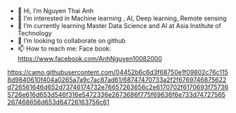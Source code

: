 - 👋 Hi, I’m Nguyen Thai Anh
- 👀 I’m interested in Machine learning , AI, Deep learning, Remote sensing
- 🌱 I’m currently learning Master Data Science and AI at Asia Institute of Technology
- 💞️ I’m looking to collaborate on github
- 📫 How to reach me: Face book: https://www.facebook.com/AnhNguyen10082000

<!---
anhnguyen1008/anhnguyen1008 is a ✨ special ✨ repository because its `README.md` (this file) appears on your GitHub profile.
You can click the Preview link to take a look at your changes.
--->

https://camo.githubusercontent.com/04452b6c6d3f68750e1f09802c76c1158d9840610f404a0265a7a9c7ac87ad61/68747470733a2f2f6769746875622d726561646d652d73746174732e76657263656c2e6170702f6170693f757365726e616d653d546f316e5472336e2673686f775f69636f6e733d74727565267468656d653d64726163756c61
